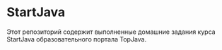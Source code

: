 # StartJava
Этот репозиторий содержит выполненные домашние задания курса StartJava образовательного портала TopJava.
